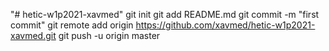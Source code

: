 "# hetic-w1p2021-xavmed"  git init git add README.md git commit -m "first commit" git remote add origin https://github.com/xavmed/hetic-w1p2021-xavmed.git git push -u origin master
